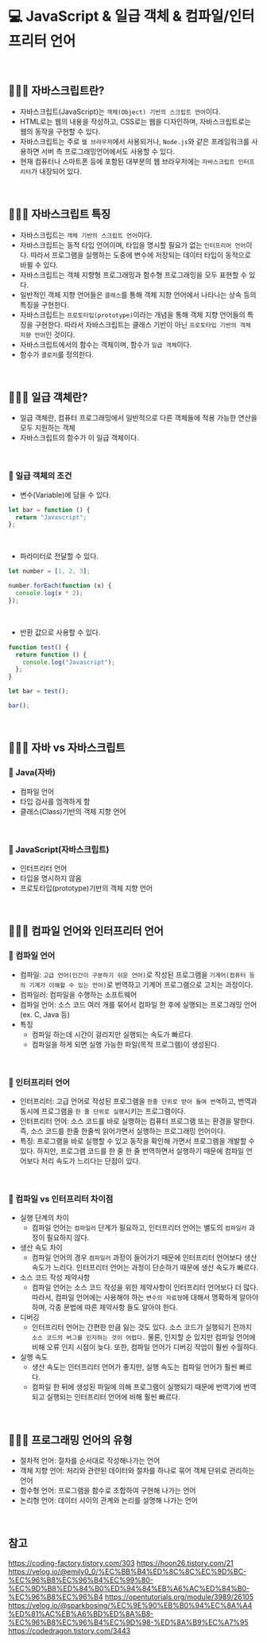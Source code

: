 # 💻 JavaScript & 일급 객체 & 컴파일/인터프리터 언어

<br />

## 👨🏻‍💻 자바스크립트란?

- 자바스크립트(JavaScript)는 `객체(Object) 기반의 스크립트 언어`이다.
- HTML로는 웹의 내용을 작성하고, CSS로는 웹을 디자인하며, 자바스크립트로는 웹의 동작을 구현할 수 있다.
- 자바스크립트는 주로 `웹 브라우저`에서 사용되거나, `Node.js`와 같은 프레임워크를 사용하면 서버 측 프로그래밍언어에서도 사용할 수 있다.
- 현재 컴퓨터나 스마트폰 등에 포함된 대부분의 웹 브라우저에는 `자바스크립트 인터프리터`가 내장되어 있다.

<br />

## 👨🏻‍💻 자바스크립트 특징

- 자바스크립트는 `객체 기반의 스크립트 언어`이다.
- 자바스크립트는 동적 타입 언어이며, 타입을 명시할 필요가 없는 `인터프리어 언어`이다. 따라서 프로그램을 실행하는 도중에 변수에 저장되는 데이터 타입이 동적으로 바뀔 수 있다.
- 자바스크립트는 객체 지향형 프로그래밍과 함수형 프로그래밍을 모두 표현할 수 있다.
- 일반적인 객체 지향 언어들은 `클래스`를 통해 객체 지향 언어에서 나타나는 상속 등의 특징을 구현한다.
- 자바스크립트는 `프로토타입(prototype)`이라는 개념을 통해 객체 지향 언어들의 특징을 구현한다. 따라서 자바스크립트는 클래스 기반이 아닌 `프로토타입 기반의 객체 지향 언어`인 것이다.
- 자바스크립트에서의 함수는 객체이며, 함수가 `일급 객체`이다.
- 함수가 `클로저`를 정의한다.

<br />

## 👨🏻‍💻 일급 객체란?

- 일급 객체란, 컴퓨터 프로그래밍에서 일반적으로 다른 객체들에 적용 가능한 연산을 모두 지원하는 객체
- 자바스크립트의 함수가 이 일급 객체이다.

<br />

### 🏃 일급 객체의 조건

- 변수(Variable)에 담을 수 있다.

```js
let bar = function () {
  return "Javascript";
};
```

<br />

- 파라미터로 전달할 수 있다.

```js
let number = [1, 2, 3];

number.forEach(function (x) {
  console.log(x * 2);
});
```

<br />

- 반환 값으로 사용할 수 있다.

```js
function test() {
  return function () {
    console.log("Javascript");
  };
}

let bar = test();

bar();
```

<br />

## 👨🏻‍💻 자바 vs 자바스크립트

### 🏃 Java(자바)

- 컴파일 언어
- 타입 검사를 엄격하게 함
- 클래스(Class)기반의 객체 지향 언어

<br />

### 🏃 JavaScript(자바스크립트)

- 인터프리터 언어
- 타입을 명시하지 않음
- 프로토타입(prototype)기반의 객체 지향 언어

<br />

## 👨🏻‍💻 컴파일 언어와 인터프리터 언어

### 🏃 컴파일 언어

- 컴파일: `고급 언어(인간이 구분하기 쉬운 언어)`로 작성된 프로그램을 `기계어(컴퓨터 등의 기계가 이해할 수 있는 언어)`로 번역하고 기계어 프로그램으로 고치는 과정이다.
- 컴파일러: 컴파일을 수행하는 소프트웨어
- 컴파일 언어: 소스 코드 여러 개를 묶어서 컴파일 한 후에 실행되는 프로그래밍 언어(ex. C, Java 등)
- 특징
  - 컴파일 하는데 시간이 걸리지만 실행되는 속도가 빠르다.
  - 컴파일을 하게 되면 실행 가능한 파일(목적 프로그램)이 생성된다.

<br />

### 🏃 인터프리터 언어

- 인터프리터: 고급 언어로 작성된 프로그램을 `한줄 단위로 받아 들여 번역`하고, 번역과 동시에 프로그램을 `한 줄 단위로 실행`시키는 프로그램이다.
- 인터프리터 언어: 소스 코드를 바로 실행하는 컴퓨터 프로그램 또는 환경을 말한다. 즉, 소스 코드를 한줄 한줄씩 읽어가면서 실행하는 프로그래밍 언어이다.
- 특징: 프로그램을 바로 실행할 수 있고 동작을 확인해 가면서 프로그램을 개발할 수 있다. 하지만, 프로그램 코드를 한 줄 한 줄 번역하면서 실행하기 때문에 컴파일 언어보다 처리 속도가 느리다는 단점이 있다.

<br />

### 🏃 컴파일 vs 인터프리터 차이점

- 실행 단계의 차이
  - 컴파일 언어는 `컴파일러` 단계가 필요하고, 인터프리터 언어는 별도의 `컴파일러` 과정이 필요하지 않다.
- 생산 속도 차이
  - 컴파일 언어의 경우 `컴파일러` 과정이 들어가기 때문에 인터프리터 언어보다 생산 속도가 느리다. 인터프리터 언어는 과정이 단순하기 때문에 생산 속도가 빠르다.
- 소스 코드 작성 제약사항
  - 컴파일 언어는 소스 코드 작성을 위한 제약사항이 인터프리터 언어보다 더 많다. 따라서, 컴파일 언어에는 사용해야 하는 `변수의 자료형`에 대해서 명확하게 알아야하며, 각종 문법에 따른 제약사항 들도 알아야 한다.
- 디버깅
  - 인터프리터 언어는 간편한 만큼 잃는 것도 있다. 소스 코드가 실행되기 전까지 `소스 코드의 버그를 인지하는 것이 어렵다.` 물론, 인지할 순 있지만 컴파일 언어에 비해 오류 인지 시점이 늦다. 또한, 컴파일 언어가 디버깅 작업이 훨씬 수월하다.
- 실행 속도
  - 생산 속도는 인터프리터 언어가 좋지만, 실행 속도는 컴파일 언어가 훨씬 빠르다.
  - 컴파일 한 뒤에 생성된 파일에 의해 프로그램이 실행되기 때문에 번역기에 번역 되고 실행되는 인터프리터 언어에 비해 훨씬 빠르다.

<br />

## 👨🏻‍💻 프로그래밍 언어의 유형

- 절차적 언어: 절차를 순서대로 작성해나가는 언어
- 객체 지향 언어: 처리와 관련된 데이터와 절차를 하나로 묶어 객체 단위로 관리하는 언어
- 함수형 언어: 프로그램을 함수로 조합하여 구현해 나가는 언어
- 논리형 언어: 데이터 사이의 관계와 논리를 설명해 나가는 언어

<br />

## 참고

https://coding-factory.tistory.com/303
https://hoon26.tistory.com/21
https://velog.io/@emily0_0/%EC%BB%B4%ED%8C%8C%EC%9D%BC-%EC%96%B8%EC%96%B4%EC%99%80-%EC%9D%B8%ED%84%B0%ED%94%84%EB%A6%AC%ED%84%B0-%EC%96%B8%EC%96%B4
https://opentutorials.org/module/3989/26105
https://velog.io/@sparkbosing/%EC%9E%90%EB%B0%94%EC%8A%A4%ED%81%AC%EB%A6%BD%ED%8A%B8-%EC%96%B8%EC%96%B4%EC%9D%98-%ED%8A%B9%EC%A7%95
https://codedragon.tistory.com/3443
